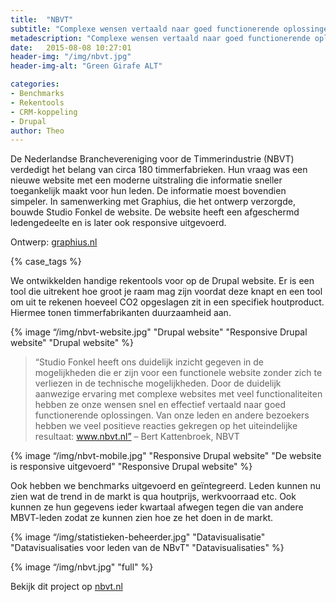 ```yaml
---
title:  "NBVT"
subtitle: "Complexe wensen vertaald naar goed functionerende oplossingen"
metadescription: "Complexe wensen vertaald naar goed functionerende oplossingen"
date:   2015-08-08 10:27:01
header-img: "/img/nbvt.jpg"
header-img-alt: "Green Girafe ALT"

categories:
- Benchmarks
- Rekentools
- CRM-koppeling
- Drupal
author: Theo
---
```

De Nederlandse Branchevereniging voor de Timmerindustrie (NBVT) verdedigt het belang van circa 180 timmerfabrieken. Hun vraag was een nieuwe website met een moderne uitstraling die informatie sneller toegankelijk maakt voor hun leden. De informatie moest bovendien simpeler. In samenwerking met Graphius, die het ontwerp verzorgde, bouwde Studio Fonkel de website. De website heeft een afgeschermd ledengedeelte en is later ook responsive uitgevoerd.

Ontwerp: <a href="http://graphius.nl/" target="_blank">graphius.nl</a>

{% case_tags %}

We ontwikkelden handige rekentools voor op de Drupal website. Er is een tool die uitrekent hoe groot je raam mag zijn voordat deze knapt en een tool om uit te rekenen hoeveel CO2 opgeslagen zit in een specifiek houtproduct. Hiermee tonen timmerfabrikanten duurzaamheid aan.

{% image “/img/nbvt-website.jpg" "Drupal website" "Responsive Drupal website" "Drupal website" %}

> “Studio Fonkel heeft ons duidelijk inzicht gegeven in de mogelijkheden die er zijn voor een functionele website zonder zich te verliezen in de technische mogelijkheden. Door de duidelijk aanwezige ervaring met complexe websites met veel functionaliteiten hebben ze onze wensen snel en effectief vertaald naar goed functionerende oplossingen. Van onze leden en andere bezoekers hebben we veel positieve reacties gekregen op het uiteindelijke resultaat: www.nbvt.nl” – Bert Kattenbroek, NBVT

{% image “/img/nbvt-mobile.jpg" "Responsive Drupal website" "De website is responsive uitgevoerd" "Responsive Drupal website" %}

Ook hebben we benchmarks uitgevoerd en geïntegreerd. Leden kunnen nu zien wat de trend in de markt is qua houtprijs, werkvoorraad etc. Ook kunnen ze hun gegevens ieder kwartaal afwegen tegen die van andere MBVT-leden zodat ze kunnen zien hoe ze het doen in de markt.

{% image “/img/statistieken-beheerder.jpg" "Datavisualisatie" "Datavisualisaties voor leden van de NBvT" "Datavisualisaties" %}

{% image “/img/nbvt.jpg" "full" %}

Bekijk dit project op <a href="http://nbvt.nl/" target="_blank">nbvt.nl</a>
